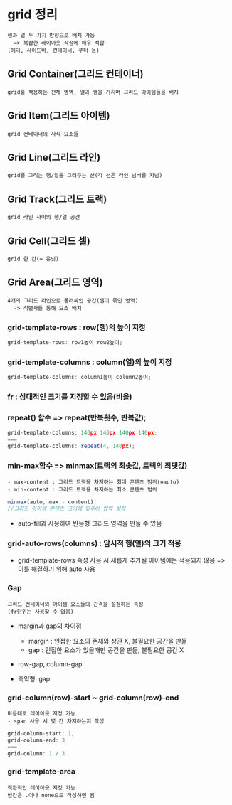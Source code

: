 # grid 정리

    행과 열 두 가지 방향으로 배치 가능
      => 복잡한 레이아웃 작성에 매우 적합
    (헤더, 사이드바, 컨테이너, 푸터 등)

## Grid Container(그리드 컨테이너)

    grid를 적용하는 전체 영역, 열과 행을 가지며 그리드 아이템들을 배치

## Grid Item(그리드 아이템)

    grid 컨테이너의 자식 요소들

## Grid Line(그리드 라인)

    grid를 그리는 행/열을 그려주는 선(각 선은 라인 넘버를 지님)

## Grid Track(그리드 트랙)

    grid 라인 사이의 행/열 공간

## Grid Cell(그리드 셀)

    grid 한 칸(= 유닛)

## Grid Area(그리드 영역)

    4개의 그리드 라인으로 둘러싸인 공간(셀이 묶인 영역)
      -> 식별자를 통해 요소 배치

### grid-template-rows : row(행)의 높이 지정

```javascript
grid-template-rows: row1높이 row2높이;
```

### grid-template-columns : column(열)의 높이 지정

```javascript
grid-template-columns: column1높이 column2높이;
```

### fr : 상대적인 크기를 지정할 수 있음(비율)

### repeat() 함수 => repeat(반복횟수, 반복값);

```javascript
grid-template-columns: 140px 140px 140px 140px;
===
grid-template-columns: repeat(4, 140px);
```

### min-max함수 => minmax(트랙의 최솟값, 트랙의 최댓값)

    - max-content : 그리드 트랙을 차지하는 최대 콘텐츠 범위(=auto)
    - min-content : 그리드 트랙을 차지하는 최소 콘텐츠 범위

```javascript
minmax(auto, max - content);
//그리드 아이템 콘텐츠 크기에 맞추어 영역 설정
```

- auto-fill과 사용하여 반응형 그리드 영역을 만들 수 있음

### grid-auto-rows(columns) : 암시적 행(열)의 크기 적용

- grid-template-rows 속성 사용 시 새롭게 추가될 아이템에는 적용되지 않음 => 이를 해결하기 위해 auto 사용

### Gap

    그리드 컨테이너와 아이템 요소들의 간격을 설정하는 속성
    (fr단위는 사용할 수 없음)

- margin과 gap의 차이점

  - margin : 인접한 요소의 존재와 상관 X, 불필요한 공간을 만듦
  - gap : 인접한 요소가 있을때만 공간을 만듦, 불필요한 공간 X

- row-gap, column-gap
- 축약형: gap: <row-gap> <column-gap>

### grid-column(row)-start ~ grid-column(row)-end

    마음대로 레이아웃 지정 가능
    - span 사용 시 몇 칸 차지하는지 작성

```javascript
grid-column-start: 1,
grid-column-end: 3
===
grid-column: 1 / 3
```

### grid-template-area

    직관적인 레이아웃 지정 가능
    빈칸은 .이나 none으로 작성하면 됨
